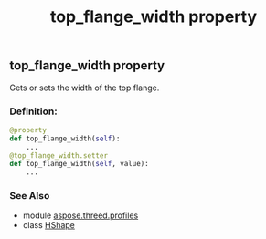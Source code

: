 ﻿---
title: top_flange_width property
second_title: Aspose.3D for Python via .NET API References
description: 
type: docs
weight: 240
url: /python-net/aspose.threed.profiles/hshape/top_flange_width/
is_root: false
---

## top_flange_width property


Gets or sets the width of the top flange.
### Definition:
```python
@property
def top_flange_width(self):
    ...
@top_flange_width.setter
def top_flange_width(self, value):
    ...
```

### See Also
* module [aspose.threed.profiles](../../)
* class [HShape](/3d/python-net/aspose.threed.profiles/hshape)
